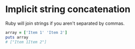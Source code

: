 # Implicit string concatenation

Ruby will join strings if you aren't separated by commas.

```ruby
array = ['Item 1' 'Item 2']
puts array
# ["Item 1Item 2"]
```
